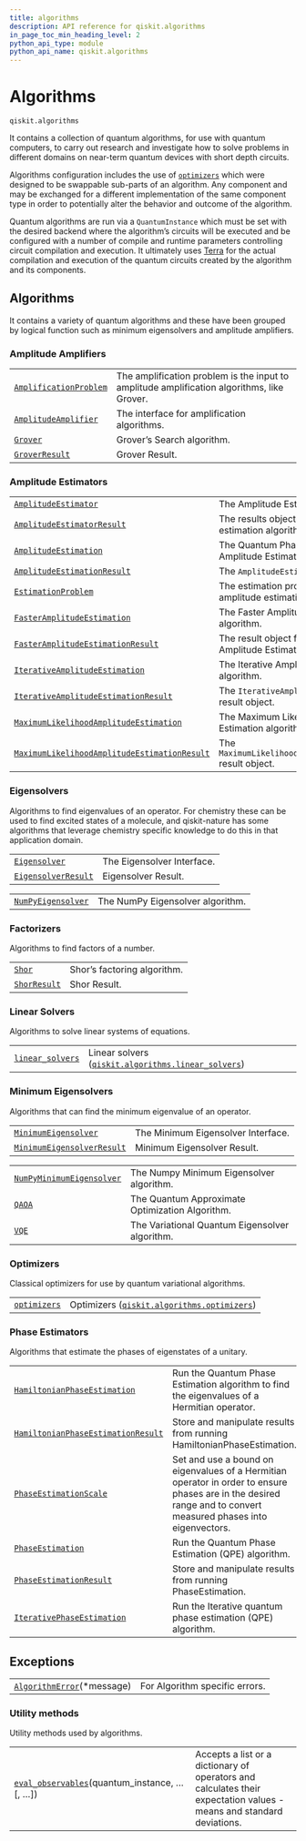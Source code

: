 ```yaml
---
title: algorithms
description: API reference for qiskit.algorithms
in_page_toc_min_heading_level: 2
python_api_type: module
python_api_name: qiskit.algorithms
---
```


<span id="module-qiskit.algorithms" />

<span id="qiskit-algorithms" />

# Algorithms

<span id="module-qiskit.algorithms" />

`qiskit.algorithms`

It contains a collection of quantum algorithms, for use with quantum computers, to carry out research and investigate how to solve problems in different domains on near-term quantum devices with short depth circuits.

Algorithms configuration includes the use of [`optimizers`](qiskit.algorithms.optimizers#module-qiskit.algorithms.optimizers "qiskit.algorithms.optimizers") which were designed to be swappable sub-parts of an algorithm. Any component and may be exchanged for a different implementation of the same component type in order to potentially alter the behavior and outcome of the algorithm.

Quantum algorithms are run via a `QuantumInstance` which must be set with the desired backend where the algorithm’s circuits will be executed and be configured with a number of compile and runtime parameters controlling circuit compilation and execution. It ultimately uses [Terra](https://www.qiskit.org/terra) for the actual compilation and execution of the quantum circuits created by the algorithm and its components.

## Algorithms

It contains a variety of quantum algorithms and these have been grouped by logical function such as minimum eigensolvers and amplitude amplifiers.

### Amplitude Amplifiers

|                                                                                                           |                                                                                            |
| --------------------------------------------------------------------------------------------------------- | ------------------------------------------------------------------------------------------ |
| [`AmplificationProblem`](qiskit.algorithms.AmplificationProblem "qiskit.algorithms.AmplificationProblem") | The amplification problem is the input to amplitude amplification algorithms, like Grover. |
| [`AmplitudeAmplifier`](qiskit.algorithms.AmplitudeAmplifier "qiskit.algorithms.AmplitudeAmplifier")       | The interface for amplification algorithms.                                                |
| [`Grover`](qiskit.algorithms.Grover "qiskit.algorithms.Grover")                                           | Grover’s Search algorithm.                                                                 |
| [`GroverResult`](qiskit.algorithms.GroverResult "qiskit.algorithms.GroverResult")                         | Grover Result.                                                                             |

### Amplitude Estimators

|                                                                                                                                                                             |                                                                        |
| --------------------------------------------------------------------------------------------------------------------------------------------------------------------------- | ---------------------------------------------------------------------- |
| [`AmplitudeEstimator`](qiskit.algorithms.AmplitudeEstimator "qiskit.algorithms.AmplitudeEstimator")                                                                         | The Amplitude Estimation interface.                                    |
| [`AmplitudeEstimatorResult`](qiskit.algorithms.AmplitudeEstimatorResult "qiskit.algorithms.AmplitudeEstimatorResult")                                                       | The results object for amplitude estimation algorithms.                |
| [`AmplitudeEstimation`](qiskit.algorithms.AmplitudeEstimation "qiskit.algorithms.AmplitudeEstimation")                                                                      | The Quantum Phase Estimation-based Amplitude Estimation algorithm.     |
| [`AmplitudeEstimationResult`](qiskit.algorithms.AmplitudeEstimationResult "qiskit.algorithms.AmplitudeEstimationResult")                                                    | The `AmplitudeEstimation` result object.                               |
| [`EstimationProblem`](qiskit.algorithms.EstimationProblem "qiskit.algorithms.EstimationProblem")                                                                            | The estimation problem is the input to amplitude estimation algorithm. |
| [`FasterAmplitudeEstimation`](qiskit.algorithms.FasterAmplitudeEstimation "qiskit.algorithms.FasterAmplitudeEstimation")                                                    | The Faster Amplitude Estimation algorithm.                             |
| [`FasterAmplitudeEstimationResult`](qiskit.algorithms.FasterAmplitudeEstimationResult "qiskit.algorithms.FasterAmplitudeEstimationResult")                                  | The result object for the Faster Amplitude Estimation algorithm.       |
| [`IterativeAmplitudeEstimation`](qiskit.algorithms.IterativeAmplitudeEstimation "qiskit.algorithms.IterativeAmplitudeEstimation")                                           | The Iterative Amplitude Estimation algorithm.                          |
| [`IterativeAmplitudeEstimationResult`](qiskit.algorithms.IterativeAmplitudeEstimationResult "qiskit.algorithms.IterativeAmplitudeEstimationResult")                         | The `IterativeAmplitudeEstimation` result object.                      |
| [`MaximumLikelihoodAmplitudeEstimation`](qiskit.algorithms.MaximumLikelihoodAmplitudeEstimation "qiskit.algorithms.MaximumLikelihoodAmplitudeEstimation")                   | The Maximum Likelihood Amplitude Estimation algorithm.                 |
| [`MaximumLikelihoodAmplitudeEstimationResult`](qiskit.algorithms.MaximumLikelihoodAmplitudeEstimationResult "qiskit.algorithms.MaximumLikelihoodAmplitudeEstimationResult") | The `MaximumLikelihoodAmplitudeEstimation` result object.              |

### Eigensolvers

Algorithms to find eigenvalues of an operator. For chemistry these can be used to find excited states of a molecule, and qiskit-nature has some algorithms that leverage chemistry specific knowledge to do this in that application domain.

|                                                                                                  |                            |
| ------------------------------------------------------------------------------------------------ | -------------------------- |
| [`Eigensolver`](qiskit.algorithms.Eigensolver "qiskit.algorithms.Eigensolver")                   | The Eigensolver Interface. |
| [`EigensolverResult`](qiskit.algorithms.EigensolverResult "qiskit.algorithms.EigensolverResult") | Eigensolver Result.        |

|                                                                                               |                                  |
| --------------------------------------------------------------------------------------------- | -------------------------------- |
| [`NumPyEigensolver`](qiskit.algorithms.NumPyEigensolver "qiskit.algorithms.NumPyEigensolver") | The NumPy Eigensolver algorithm. |

### Factorizers

Algorithms to find factors of a number.

|                                                                             |                             |
| --------------------------------------------------------------------------- | --------------------------- |
| [`Shor`](qiskit.algorithms.Shor "qiskit.algorithms.Shor")                   | Shor’s factoring algorithm. |
| [`ShorResult`](qiskit.algorithms.ShorResult "qiskit.algorithms.ShorResult") | Shor Result.                |

### Linear Solvers

Algorithms to solve linear systems of equations.

|                                                                                                                                 |                                                                                                                                                                    |
| ------------------------------------------------------------------------------------------------------------------------------- | ------------------------------------------------------------------------------------------------------------------------------------------------------------------ |
| [`linear_solvers`](qiskit.algorithms.linear_solvers#module-qiskit.algorithms.linear_solvers "qiskit.algorithms.linear_solvers") | Linear solvers ([`qiskit.algorithms.linear_solvers`](qiskit.algorithms.linear_solvers#module-qiskit.algorithms.linear_solvers "qiskit.algorithms.linear_solvers")) |

### Minimum Eigensolvers

Algorithms that can find the minimum eigenvalue of an operator.

|                                                                                                                       |                                    |
| --------------------------------------------------------------------------------------------------------------------- | ---------------------------------- |
| [`MinimumEigensolver`](qiskit.algorithms.MinimumEigensolver "qiskit.algorithms.MinimumEigensolver")                   | The Minimum Eigensolver Interface. |
| [`MinimumEigensolverResult`](qiskit.algorithms.MinimumEigensolverResult "qiskit.algorithms.MinimumEigensolverResult") | Minimum Eigensolver Result.        |

|                                                                                                                    |                                                 |
| ------------------------------------------------------------------------------------------------------------------ | ----------------------------------------------- |
| [`NumPyMinimumEigensolver`](qiskit.algorithms.NumPyMinimumEigensolver "qiskit.algorithms.NumPyMinimumEigensolver") | The Numpy Minimum Eigensolver algorithm.        |
| [`QAOA`](qiskit.algorithms.QAOA "qiskit.algorithms.QAOA")                                                          | The Quantum Approximate Optimization Algorithm. |
| [`VQE`](qiskit.algorithms.VQE "qiskit.algorithms.VQE")                                                             | The Variational Quantum Eigensolver algorithm.  |

### Optimizers

Classical optimizers for use by quantum variational algorithms.

|                                                                                                                 |                                                                                                                                                |
| --------------------------------------------------------------------------------------------------------------- | ---------------------------------------------------------------------------------------------------------------------------------------------- |
| [`optimizers`](qiskit.algorithms.optimizers#module-qiskit.algorithms.optimizers "qiskit.algorithms.optimizers") | Optimizers ([`qiskit.algorithms.optimizers`](qiskit.algorithms.optimizers#module-qiskit.algorithms.optimizers "qiskit.algorithms.optimizers")) |

### Phase Estimators

Algorithms that estimate the phases of eigenstates of a unitary.

|                                                                                                                                               |                                                                                                                                                                 |
| --------------------------------------------------------------------------------------------------------------------------------------------- | --------------------------------------------------------------------------------------------------------------------------------------------------------------- |
| [`HamiltonianPhaseEstimation`](qiskit.algorithms.HamiltonianPhaseEstimation "qiskit.algorithms.HamiltonianPhaseEstimation")                   | Run the Quantum Phase Estimation algorithm to find the eigenvalues of a Hermitian operator.                                                                     |
| [`HamiltonianPhaseEstimationResult`](qiskit.algorithms.HamiltonianPhaseEstimationResult "qiskit.algorithms.HamiltonianPhaseEstimationResult") | Store and manipulate results from running HamiltonianPhaseEstimation.                                                                                           |
| [`PhaseEstimationScale`](qiskit.algorithms.PhaseEstimationScale "qiskit.algorithms.PhaseEstimationScale")                                     | Set and use a bound on eigenvalues of a Hermitian operator in order to ensure phases are in the desired range and to convert measured phases into eigenvectors. |
| [`PhaseEstimation`](qiskit.algorithms.PhaseEstimation "qiskit.algorithms.PhaseEstimation")                                                    | Run the Quantum Phase Estimation (QPE) algorithm.                                                                                                               |
| [`PhaseEstimationResult`](qiskit.algorithms.PhaseEstimationResult "qiskit.algorithms.PhaseEstimationResult")                                  | Store and manipulate results from running PhaseEstimation.                                                                                                      |
| [`IterativePhaseEstimation`](qiskit.algorithms.IterativePhaseEstimation "qiskit.algorithms.IterativePhaseEstimation")                         | Run the Iterative quantum phase estimation (QPE) algorithm.                                                                                                     |

## Exceptions

|                                                                                                    |                                |
| -------------------------------------------------------------------------------------------------- | ------------------------------ |
| [`AlgorithmError`](qiskit.algorithms.AlgorithmError "qiskit.algorithms.AlgorithmError")(\*message) | For Algorithm specific errors. |

### Utility methods

Utility methods used by algorithms.

|                                                                                                                           |                                                                                                                      |
| ------------------------------------------------------------------------------------------------------------------------- | -------------------------------------------------------------------------------------------------------------------- |
| [`eval_observables`](qiskit.algorithms.eval_observables "qiskit.algorithms.eval_observables")(quantum\_instance, …\[, …]) | Accepts a list or a dictionary of operators and calculates their expectation values - means and standard deviations. |


